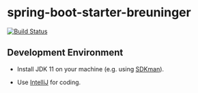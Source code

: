 # spring-boot-starter-breuninger
[![Build Status](https://travis-ci.org/e-breuninger/spring-boot-starter-breuninger.svg?branch=master)](https://travis-ci.org/e-breuninger/spring-boot-starter-breuninger)

## Development Environment

* Install JDK 11 on your machine (e.g. using [SDKman](https://sdkman.io/install)).

* Use [IntelliJ](https://www.jetbrains.com/idea/download) for coding. 
